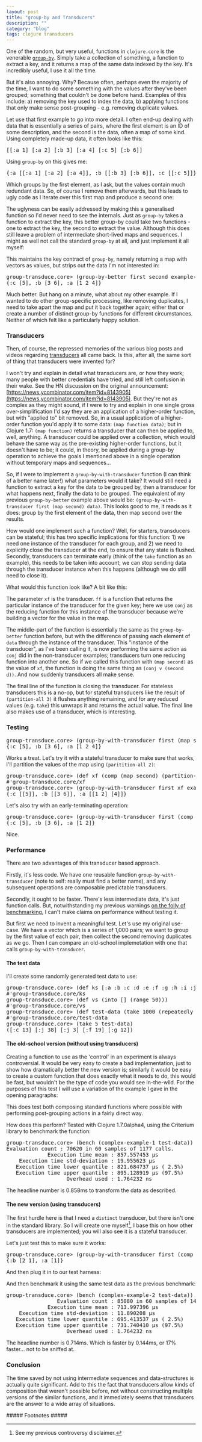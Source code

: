 ```yaml
---
layout: post
title: "group-by and Transducers"
description: ""
category: "blog"
tags: clojure transducers
---
```

One of the random, but very useful, functions in `clojure.core` is the venerable [`group-by`](https://clojure.github.io/clojure/clojure.core-api.html#clojure.core/group-by).  Simply take a collection of something, a function to extract a key, and it returns a map of the same data indexed by the key.  It's incredibly useful, I use it all the time.

But it's also annoying.  Why?  Because often, perhaps even the majority of the time, I want to do some something with the values after they've been grouped; something that couldn't be done before hand.  Examples of this include: a) removing the key used to index the data, b) applying functions that only make sense post-grouping - e.g. removing duplicate values.

Let use that first example to go into more detail.  I often end-up dealing with data that is essentially a series of pairs, where the first element is an ID of some description, and the second is the data, often a map of some kind.  Using completely made-up data, it often looks like this:

<pre>
[[:a 1] [:a 2] [:b 3] [:a 4] [:c 5] [:b 6]]
</pre>

Using `group-by` on this gives me:

<pre>
{:a [[:a 1] [:a 2] [:a 4]], :b [[:b 3] [:b 6]], :c [[:c 5]]}
</pre>

Which groups by the first element, as I ask, but the values contain much redundant data.  So, of course I remove them afterwards, but this leads to ugly code as I iterate over this first map and produce a second one:

<script src="https://gist.github.com/benashford/7b9820e56f510c19b1c3.js"></script>

The uglyness can be easily addressed by making this a generalised function so I'd never need to see the internals.  Just as `group-by` takes a function to extract the key, this better group-by could take two functions - one to extract the key, the second to extract the value.  Although this does still leave a problem of intermediate short-lived maps and sequences.  I might as well not call the standard `group-by` at all, and just implement it all myself:

<script src="https://gist.github.com/benashford/198bd6bc0ccb4220bda8.js"></script>

This maintains the key contract of `group-by`, namely returning a map with vectors as values, but strips out the data I'm not interested in:

<pre>
group-transduce.core> (group-by-better first second example-data)
{:c [5], :b [3 6], :a [1 2 4]}
</pre>

Much better.  But hang on a minute, what about my other example.  If I wanted to do other group-specific processing, like removing duplicates, I need to take apart the map and put it back together again; either that or create a number of distinct group-by functions for different circumstances.  Neither of which felt like a particularly happy solution.

### Transducers ###

Then, of course, the repressed memories of the various blog posts and videos regarding [transducers](http://clojure.org/transducers) all came back.  Is this, after all, the same sort of thing that transducers were invented for?

I won't try and explain in detail what transducers are, or how they work; many people with better credentials have tried, and still left confusion in their wake.  See the HN discussion on the original announcement: [https://news.ycombinator.com/item?id=8143905](https://news.ycombinator.com/item?id=8143905).  But they're not as complex as they might sound, if I were to try and explain in one single gross over-simplification I'd say they are an application of a higher-order function, but with "applied to" bit removed.  So, in a usual application of a higher-order function you'd apply it to some data: ```(map function data)```; but in Clojure 1.7: ```(map function)``` returns a transducer that can then be applied to, well, anything.  A transducer could be applied over a collection, which would behave the same way as the pre-existing higher-order functions, but it doesn't have to be; it could, in theory, be applied during a group-by operation to achieve the goals I mentioned above in a single operation without temporary maps and sequences...

So, if I were to implement a `group-by-with-transducer` function (I can think of a better name later!) what parameters would it take?  It would still need a function to extract a key for the data to be grouped by, then a transducer for what happens next, finally the data to be grouped.  The equivalent of my previous `group-by-better` example above would be: `(group-by-with-transducer first (map second) data)`.  This looks good to me, it reads as it does: group by the first element of the data, then map second over the results.

How would one implement such a function?  Well, for starters, transducers can be stateful; this has two specific implications for this function: 1) we need one instance of the transducer for each group, and 2) we need to explicitly close the transducer at the end, to ensure that any state is flushed.  Secondly, transducers can terminate early (think of the `take` function as an example), this needs to be taken into account; we can stop sending data through the transducer instance when this happens (although we do still need to close it).

What would this function look like?  A bit like this:

<script src="https://gist.github.com/benashford/a9ea85225f4984174235.js"></script>

The parameter `xf` is the transducer.  `ff` is a function that returns the particular instance of the transducer for the given key; here we use `conj` as the reducing function for this instance of the transducer because we're building a vector for the value in the map.

The middle-part of the function is essentially the same as the `group-by-better` function before, but with the difference of passing each element of `data` through the instance of the transducer.  This "instance of the transducer", as I've been calling it, is now performing the same action as `conj` did in the non-transducer examples; transducers turn one reducing function into another one.  So if we called this function with `(map second)` as the value of `xf`, the function is doing the same thing as `(conj v (second d))`.  And now suddenly transducers all make sense.

The final line of the function is closing the transducer.  For stateless transducers this is a no-op, but for stateful transducers like the result of `(partition-all 3)` it flushes anything remaining, and for any reduced values (e.g. `take`) this unwraps it and returns the actual value.  The final line also makes use of a transducer, which is interesting.

### Testing ###

<pre>
group-transduce.core> (group-by-with-transducer first (map second) example-data)
{:c [5], :b [3 6], :a [1 2 4]}
</pre>

Works a treat.  Let's try it with a stateful transducer to make sure that works, I'll partition the values of the map using `(paritition-all 2)`:

<pre>
group-transduce.core> (def xf (comp (map second) (partition-all 2)))
#'group-transduce.core/xf
group-transduce.core> (group-by-with-transducer first xf example-data)
{:c [[5]], :b [[3 6]], :a [[1 2] [4]]}
</pre>

Let's also try with an early-terminating operation:

<pre>
group-transduce.core> (group-by-with-transducer first (comp (map second) (take 2)) example-data)
{:c [5], :b [3 6], :a [1 2]}
</pre>

Nice.

### Performance ###

There are two advantages of this transducer based approach.

Firstly, it's less code.  We have one reusable function `group-by-with-transducer` (note to self: really must find a better name), and any subsequent operations are composable predictable transducers.

Secondly, it ought to be faster.  There's less intermediate data, it's just function calls.  But, notwithstanding my previous warnings [on the folly of benchmarking](/blog/2014/12/07/the-folly-of-benchmarks/), I can't make claims on performance without testing it.

But first we need to invent a meaningful test.  Let's use my original use-case.  We have a vector which is a series of 1,000 pairs; we want to group by the first value of each pair, then collect the second removing duplicates as we go.  Then I can compare an old-school implemetation with one that calls `group-by-with-transducer`.

#### The test data ####

I'll create some randomly generated test data to use:

<pre>
group-transduce.core> (def ks [:a :b :c :d :e :f :g :h :i :j])
#'group-transduce.core/ks
group-transduce.core> (def vs (into [] (range 50)))
#'group-transduce.core/vs
group-transduce.core> (def test-data (take 1000 (repeatedly (fn [] [(rand-nth ks) (rand-nth vs)]))))
#'group-transduce.core/test-data
group-transduce.core> (take 5 test-data)
([:c 13] [:j 38] [:j 3] [:f 19] [:g 12])
</pre>

#### The old-school version (without using transducers) ####

Creating a function to use as the 'control' in an experiment is always controversial.  It would be very easy to create a bad implementation, just to show how dramatically better the new version is; similarly it would be easy to create a custom function that does exactly what it needs to do, this would be fast, but wouldn't be the type of code you would see in-the-wild.  For the purposes of this test I will use a variation of the example I gave in the opening paragraphs:

<script src="https://gist.github.com/benashford/5ac62f26a6d568f2f244.js"></script>

This does test both composing standard functions where possible with performing post-grouping actions in a fairly direct way.

How does this perform?  Tested with Clojure 1.7.0alpha4, using the Criterium library to benchmark the function:

<pre>
group-transduce.core> (bench (complex-example-1 test-data))
Evaluation count : 70620 in 60 samples of 1177 calls.
             Execution time mean : 857.557453 µs
    Execution time std-deviation : 19.955623 µs
   Execution time lower quantile : 821.684737 µs ( 2.5%)
   Execution time upper quantile : 895.128919 µs (97.5%)
                   Overhead used : 1.764232 ns
</pre>

The headline number is 0.858ms to transform the data as described.

#### The new version (using transducers) ####

The first hurdle here is that I need a `distinct` transducer, but there isn't one in the standard library.  So I will create one myself[^1], I base this on how other transducers are implemented; you will also see it is a stateful transducer.

<script src="https://gist.github.com/benashford/94307b42547029e9fba1.js"></script>

Let's just test this to make sure it works:

<pre>
group-transduce.core> (group-by-with-transducer first (comp (map second) (distinct-transducer)) [[:a 1] [:b 2] [:b 1] [:b 2]])
{:b [2 1], :a [1]}
</pre>

And then plug it in to our test harness:

<script src="https://gist.github.com/benashford/6461848ad579d271f163.js"></script>

And then benchmark it using the same test data as the previous benchmark:

<pre>
group-transduce.core> (bench (complex-example-2 test-data))
                Evaluation count : 85080 in 60 samples of 1418 calls.
             Execution time mean : 713.997396 µs
    Execution time std-deviation : 11.890208 µs
   Execution time lower quantile : 695.413537 µs ( 2.5%)
   Execution time upper quantile : 731.740410 µs (97.5%)
                   Overhead used : 1.764232 ns
</pre>

The headline number is 0.714ms.  Which is faster by 0.144ms, or 17% faster... not to be sniffed at.

### Conclusion ###

The time saved by not using intermediate sequences and data-structures is actually quite significant.  Add to this the fact that transducers allow kinds of composition that weren't possible before, not without constructing multiple versions of the similar functions, and it immediately seems that transducers are the answer to a wide array of situations.

##### Footnotes #####
[^1]: See my previous controversy disclaimer.
